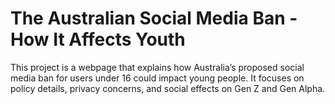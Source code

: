 # The Australian Social Media Ban - How It Affects Youth

This project is a webpage that explains how Australia’s proposed social media ban for users under 16 could impact young people. It focuses on policy details, privacy concerns, and social effects on Gen Z and Gen Alpha.

